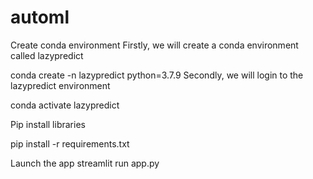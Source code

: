 # automl

Create conda environment
Firstly, we will create a conda environment called lazypredict

conda create -n lazypredict python=3.7.9
Secondly, we will login to the lazypredict environment

conda activate lazypredict


Pip install libraries

pip install -r requirements.txt

Launch the app
streamlit run app.py
